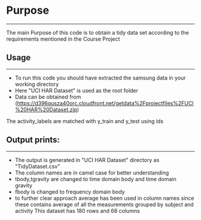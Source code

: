 # Purpose
----
The main Purpose of this code is to obtain a tidy data set according to the requirements mentioned in the Course Project

## Usage 
---
* To run this code you should have extracted the samsung data in your working directory
* Here "UCI HAR Dataset" is used as the root folder
* Data can be obtained from (https://d396qusza40orc.cloudfront.net/getdata%2Fprojectfiles%2FUCI%20HAR%20Dataset.zip)

The activity_labels are matched with y_train and y_test using ids


## Output prints:
---
* The output is generated in "UCI HAR Dataset" directory as "TidyDataset.csv"
* The column names are in camel case for better understanding
* tbody,tgravity are changed to time domain body and time domain gravity
* fbody is changed to frequency domain body
* to further clear approach average has been used in column names since
these contains average of all the measurements grouped by subject and activity
This dataset has 180 rows and 68 columns
